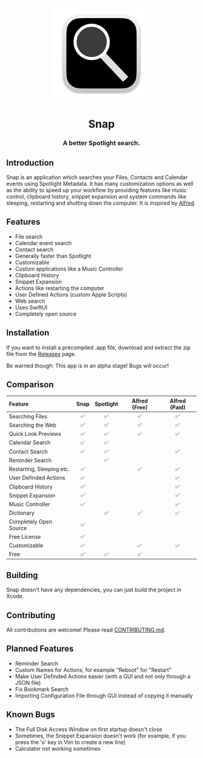 <p align="center">
	<img width="256" height="256" src="https://github.com/techrisdev/Snap/raw/main/Snap/Assets/Assets.xcassets/AppIcon.appiconset/Icon-512.png">
</p>

<h1 align="center">Snap</h1>
<h3 align="center">A better Spotlight search.</h4>

## Introduction

Snap is an application which searches your Files, Contacts and Calendar events using Spotlight Metadata. It has many customization options as well as the ability to speed up your workflow by providing features like music control, clipboard history, snippet expansion and system commands like sleeping, restarting and shutting down the computer. It is inspired by [Alfred](https://alfredapp.com).

## Features

* File search
* Calendar event search
* Contact search
* Generally faster than Spotlight
* Customizable
* Custom applications like a Music Controller
* Clipboard History
* Snippet Expansion
* Actions like restarting the computer
* User Defined Actions (custom Apple Scripts)
* Web search<!-- Not Working? * Quick Look previews -->
* Uses SwiftUI
* Completely open source

## Installation
If you want to install a precompiled .app file, download and extract the zip file from the [Releases](https://github.com/techrisdev/Snap/releases) page.

Be warned though: This app is in an alpha stage! Bugs will occur!

## Comparison
|Feature|Snap|Spotlight|Alfred (Free)|Alfred (Paid)|
|:---|:---:|:---:|:---:|:---:|
|Searching Files|✅|✅|✅|✅|
|Searching the Web|✅|✅|✅|✅|
|Quick Look Previews|✅|✅|✅|✅|
|Calendar Search|✅|✅|||
|Contact Search|✅|✅||✅|
|Reminder Search||✅|||
|Restarting, Sleeping etc.|✅| |✅|✅|
|User Definded Actions|✅|||✅|
|Clipboard History|✅|||✅|
|Snippet Expansion|✅|||✅|
|Music Controller|✅|||✅|
|Dictionary||✅|✅|✅|
|Completely Open Source|✅||||
|Free License|✅||||
|Customizable|✅||✅|✅|
|Free|✅|✅|✅||

## Building

Snap doesn't have any dependencies, you can just build the project in Xcode.

## Contributing
All contributions are welcome!
Please read [CONTRIBUTING.md](./CONTRIBUTING.md).

## Planned Features

* Reminder Search
* Custom Names for Actions, for example "Reboot" for "Restart"
* Make User Definded Actions easier (with a GUI and not only through a JSON file)
* Fix Bookmark Search
* Importing Configuration File through GUI instead of copying it manually 

## Known Bugs

* The Full Disk Access Window on first startup doesn't close
* Sometimes, the Snippet Expansion doesn't work (for example, if you press the 'o' key in Vim to create a new line)
* Calculator not working sometimes
